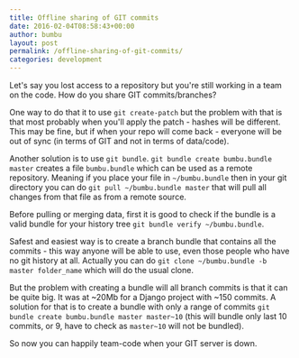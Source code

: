 ```yaml
---
title: Offline sharing of GIT commits
date: 2016-02-04T08:58:43+00:00
author: bumbu
layout: post
permalink: /offline-sharing-of-git-commits/
categories: development
---
```

Let's say you lost access to a repository but you're still working in a team on the code.
How do you share GIT commits/branches?

One way to do that it to use `git create-patch` but the problem with that is that most probably when you'll apply the patch - hashes will be different. This may be fine, but if when your repo will come back - everyone will be out of sync (in terms of GIT and not in terms of data/code).

Another solution is to use `git bundle`. `git bundle create bumbu.bundle master` creates a file `bumbu.bundle` which can be used as a remote repository. Meaning if you place your file in `~/bumbu.bundle` then in your git directory you can do `git pull ~/bumbu.bundle master` that will pull all changes from that file as from a remote source.

Before pulling or merging data, first it is good to check if the bundle is a valid bundle for your history tree `git bundle verify ~/bumbu.bundle`.

Safest and easiest way is to create a branch bundle that contains all the commits - this way anyone will be able to use, even those people who have no git history at all. Actually you can do `git clone ~/bumbu.bundle -b master folder_name` which will do the usual clone.

But the problem with creating a bundle will all branch commits is that it can be quite big. It was at ~20Mb for a Django project with ~150 commits. A solution for that is to create a bundle with only a range of commits `git bundle create bumbu.bundle master master~10` (this will bundle only last 10 commits, or 9, have to check as `master~10` will not be bundled).

So now you can happily team-code when your GIT server is down.
